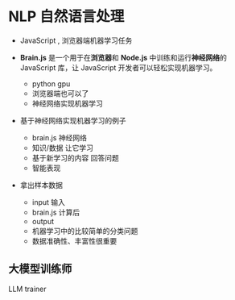 # NLP 自然语言处理

- JavaScript , 浏览器端机器学习任务
- **Brain.js** 是一个用于在**浏览器**和 **Node.js** 中训练和运行**神经网络**的 JavaScript 库，让 JavaScript 开发者可以轻松实现机器学习。
  - python gpu 
  - 浏览器端也可以了
  - 神经网络实现机器学习

- 基于神经网络实现机器学习的例子
   - brain.js 神经网络
   - 知识/数据 让它学习
   - 基于新学习的内容 回答问题
   - 智能表现
- 拿出样本数据  
   - input 输入
   - brain.js 计算后
   - output 
   - 机器学习中的比较简单的分类问题
   - 数据准确性、丰富性很重要

## 大模型训练师
   LLM trainer 